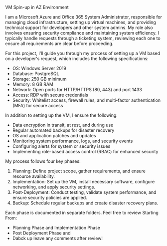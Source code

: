 VM Spin-up in AZ Environment

I am a Microsoft Azure and Office 365 System Administrator, responsible for managing cloud infrastructure, setting up virtual machines, and providing technical support for developers and other system admins. My role also involves ensuring security compliance and maintaining system efficiency. I typically handle requests through a ticketing system, reviewing each one to ensure all requirements are clear before proceeding.

For this project, I'll guide you through my process of setting up a VM based on a developer's request, which includes the following specifications:

- OS: Windows Server 2019  
- Database: PostgreSQL  
- Storage: 250 GB minimum  
- Memory: 8 GB RAM  
- Network: Open ports for HTTP/HTTPS (80, 443) and port 1433  
- Access: RDP with secure credentials  
- Security: Whitelist access, firewall rules, and multi-factor authentication (MFA) for secure access  

In addition to setting up the VM, I ensure the following:

- Data encryption in transit, at rest, and during use  
- Regular automated backups for disaster recovery  
- OS and application patches and updates  
- Monitoring system performance, logs, and security events  
- Configuring alerts for system or security issues  
- Implementing role-based access control (RBAC) for enhanced security

My process follows four key phases:

1. Planning: Define project scope, gather requirements, and ensure resource availability.  
2. Implementation: Set up the VM, install necessary software, configure networking, and apply security settings.  
3. Post-Deployment: Conduct testing, validate system performance, and ensure security policies are applied.  
4. Backup: Schedule regular backups and create disaster recovery plans.

Each phase is documented in separate folders. Feel free to review Starting From:
- Planning Phase and Implementation Phase
- Post Deployment Phase and
- Dabck up
 leave any comments after review!


